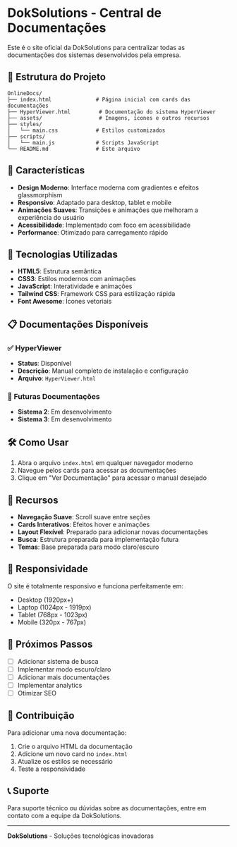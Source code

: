 # DokSolutions - Central de Documentações

Este é o site oficial da DokSolutions para centralizar todas as documentações dos sistemas desenvolvidos pela empresa.

## 📁 Estrutura do Projeto

```
OnlineDocs/
├── index.html              # Página inicial com cards das documentações
├── HyperViewer.html         # Documentação do sistema HyperViewer
├── assets/                  # Imagens, ícones e outros recursos
├── styles/
│   └── main.css            # Estilos customizados
├── scripts/
│   └── main.js             # Scripts JavaScript
└── README.md               # Este arquivo
```

## 🚀 Características

- **Design Moderno**: Interface moderna com gradientes e efeitos glassmorphism
- **Responsivo**: Adaptado para desktop, tablet e mobile
- **Animações Suaves**: Transições e animações que melhoram a experiência do usuário
- **Acessibilidade**: Implementado com foco em acessibilidade
- **Performance**: Otimizado para carregamento rápido

## 🎨 Tecnologias Utilizadas

- **HTML5**: Estrutura semântica
- **CSS3**: Estilos modernos com animações
- **JavaScript**: Interatividade e animações
- **Tailwind CSS**: Framework CSS para estilização rápida
- **Font Awesome**: Ícones vetoriais

## 📋 Documentações Disponíveis

### ✅ HyperViewer
- **Status**: Disponível
- **Descrição**: Manual completo de instalação e configuração
- **Arquivo**: `HyperViewer.html`

### 🔄 Futuras Documentações
- **Sistema 2**: Em desenvolvimento
- **Sistema 3**: Em desenvolvimento

## 🛠️ Como Usar

1. Abra o arquivo `index.html` em qualquer navegador moderno
2. Navegue pelos cards para acessar as documentações
3. Clique em "Ver Documentação" para acessar o manual desejado

## 🌟 Recursos

- **Navegação Suave**: Scroll suave entre seções
- **Cards Interativos**: Efeitos hover e animações
- **Layout Flexível**: Preparado para adicionar novas documentações
- **Busca**: Estrutura preparada para implementação futura
- **Temas**: Base preparada para modo claro/escuro

## 📱 Responsividade

O site é totalmente responsivo e funciona perfeitamente em:
- Desktop (1920px+)
- Laptop (1024px - 1919px)
- Tablet (768px - 1023px)
- Mobile (320px - 767px)

## 🎯 Próximos Passos

- [ ] Adicionar sistema de busca
- [ ] Implementar modo escuro/claro
- [ ] Adicionar mais documentações
- [ ] Implementar analytics
- [ ] Otimizar SEO

## 🤝 Contribuição

Para adicionar uma nova documentação:

1. Crie o arquivo HTML da documentação
2. Adicione um novo card no `index.html`
3. Atualize os estilos se necessário
4. Teste a responsividade

## 📞 Suporte

Para suporte técnico ou dúvidas sobre as documentações, entre em contato com a equipe da DokSolutions.

---

**DokSolutions** - Soluções tecnológicas inovadoras